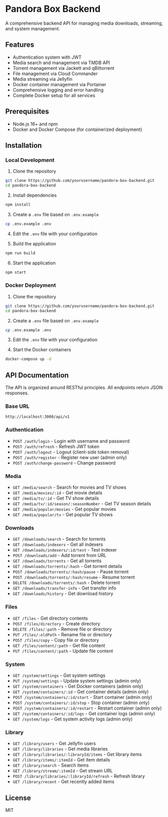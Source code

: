 # Pandora Box Backend

A comprehensive backend API for managing media downloads, streaming, and system management.

## Features

- Authentication system with JWT
- Media search and management via TMDB API
- Torrent management via Jackett and qBittorrent
- File management via Cloud Commander
- Media streaming via Jellyfin
- Docker container management via Portainer
- Comprehensive logging and error handling
- Complete Docker setup for all services

## Prerequisites

- Node.js 16+ and npm
- Docker and Docker Compose (for containerized deployment)

## Installation

### Local Development

1. Clone the repository

```bash
git clone https://github.com/yourusername/pandora-box-backend.git
cd pandora-box-backend
```

2. Install dependencies

```bash
npm install
```

3. Create a `.env` file based on `.env.example`

```bash
cp .env.example .env
```

4. Edit the `.env` file with your configuration

5. Build the application

```bash
npm run build
```

6. Start the application

```bash
npm start
```

### Docker Deployment

1. Clone the repository

```bash
git clone https://github.com/yourusername/pandora-box-backend.git
cd pandora-box-backend
```

2. Create a `.env` file based on `.env.example`

```bash
cp .env.example .env
```

3. Edit the `.env` file with your configuration

4. Start the Docker containers

```bash
docker-compose up -d
```

## API Documentation

The API is organized around RESTful principles. All endpoints return JSON responses.

### Base URL

```
http://localhost:3000/api/v1
```

### Authentication

- `POST /auth/login` - Login with username and password
- `POST /auth/refresh` - Refresh JWT token
- `POST /auth/logout` - Logout (client-side token removal)
- `POST /auth/register` - Register new user (admin only)
- `POST /auth/change-password` - Change password

### Media

- `GET /media/search` - Search for movies and TV shows
- `GET /media/movies/:id` - Get movie details
- `GET /media/tv/:id` - Get TV show details
- `GET /media/tv/:id/season/:seasonNumber` - Get TV season details
- `GET /media/popular/movies` - Get popular movies
- `GET /media/popular/tv` - Get popular TV shows

### Downloads

- `GET /downloads/search` - Search for torrents
- `GET /downloads/indexers` - Get all indexers
- `GET /downloads/indexers/:id/test` - Test indexer
- `POST /downloads/add` - Add torrent from URL
- `GET /downloads/torrents` - Get all torrents
- `GET /downloads/torrents/:hash` - Get torrent details
- `POST /downloads/torrents/:hash/pause` - Pause torrent
- `POST /downloads/torrents/:hash/resume` - Resume torrent
- `DELETE /downloads/torrents/:hash` - Delete torrent
- `GET /downloads/transfer-info` - Get transfer info
- `GET /downloads/history` - Get download history

### Files

- `GET /files` - Get directory contents
- `POST /files/directory` - Create directory
- `DELETE /files/:path` - Remove file or directory
- `PUT /files/:oldPath` - Rename file or directory
- `POST /files/copy` - Copy file or directory
- `GET /files/content/:path` - Get file content
- `PUT /files/content/:path` - Update file content

### System

- `GET /system/settings` - Get system settings
- `PUT /system/settings` - Update system settings (admin only)
- `GET /system/containers` - Get Docker containers (admin only)
- `GET /system/containers/:id` - Get container details (admin only)
- `POST /system/containers/:id/start` - Start container (admin only)
- `POST /system/containers/:id/stop` - Stop container (admin only)
- `POST /system/containers/:id/restart` - Restart container (admin only)
- `GET /system/containers/:id/logs` - Get container logs (admin only)
- `GET /system/logs` - Get system activity logs (admin only)

### Library

- `GET /library/users` - Get Jellyfin users
- `GET /library/libraries` - Get media libraries
- `GET /library/libraries/:libraryId/items` - Get library items
- `GET /library/items/:itemId` - Get item details
- `GET /library/search` - Search items
- `GET /library/stream/:itemId` - Get stream URL
- `POST /library/libraries/:libraryId/refresh` - Refresh library
- `GET /library/recent` - Get recently added items

## License

MIT